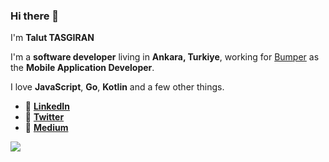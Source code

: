 ### Hi there 👋

I'm **Talut TASGIRAN**

I'm a **software developer** living in **Ankara, Turkiye**, working for [Bumper](https://www.bumper.co.uk) as the **Mobile Application Developer**.

I love **JavaScript**, **Go**, **Kotlin** and a few other things.

- 🐘 [**LinkedIn**](https://linkedin.com/in/taluttasgiran)
- 🐘 [**Twitter**](https://twitter.com/taluttasgiran)
- 🐘 [**Medium**](https://medium.com/@talut)

<img src="https://github-readme-stats.vercel.app/api?username=talut&show_icons=true&count_private=true&theme=dark" />
